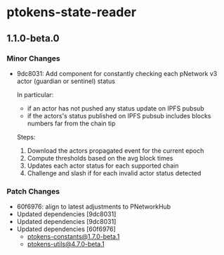 # ptokens-state-reader

## 1.1.0-beta.0

### Minor Changes

- 9dc8031: Add component for constantly checking each pNetwork v3 actor (guardian or sentinel) status

  In particular:

  - if an actor has not pushed any status update on IPFS pubsub
  - if the actors's status published on IPFS pubsub includes blocks
    numbers far from the chain tip

  Steps:

  1.  Download the actors propagated event for the current
      epoch
  2.  Compute thresholds based on the avg block times
  3.  Updates each actor status for each supported chain
  4.  Challenge and slash if for each invalid actor status
      detected

### Patch Changes

- 60f6976: align to latest adjustments to PNetworkHub
- Updated dependencies [9dc8031]
- Updated dependencies [9dc8031]
- Updated dependencies [60f6976]
  - ptokens-constants@1.7.0-beta.1
  - ptokens-utils@4.7.0-beta.1
